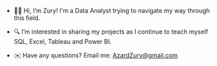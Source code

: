 * 👋🏾 Hi, I’m Zury! I'm a Data Analyst trying to navigate my way through this field.

* 🔍 I’m interested in sharing my projects as I continue to teach myself SQL, Excel, Tableau and Power BI.

* ✉️ Have any questions? Email me: AzardZury@gmail.com
